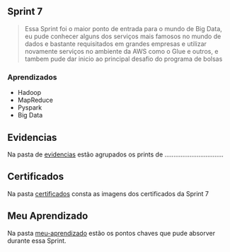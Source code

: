 ## Sprint 7

> Essa Sprint foi o maior ponto de entrada para o mundo de Big Data, eu pude conhecer alguns dos serviços mais famosos no mundo de dados e bastante requisitados em grandes empresas e utilizar novamente serviços no ambiente da AWS como o Glue e outros, e tambem pude dar inicio ao principal desafio do programa de bolsas

### Aprendizados

- Hadoop
- MapReduce
- Pyspark
- Big Data

## Evidencias

Na pasta de [evidencias](https://github.com/EdnaldoLuiz/AWS-Cloud-Data-Engineering-Compass-UOL/tree/main/sprint-7/evidencias) estão agrupados os prints de .................................

## Certificados

Na pasta [certificados](https://github.com/EdnaldoLuiz/AWS-Cloud-Data-Engineering-Compass-UOL/tree/main/sprint-7/certificados) consta as imagens dos certificados da Sprint 7

## Meu Aprendizado

Na pasta [meu-aprendizado](https://github.com/EdnaldoLuiz/AWS-Cloud-Data-Engineering-Compass-UOL/tree/main/sprint-7/meu-aprendizado) estão os pontos chaves que pude absorver durante essa Sprint.